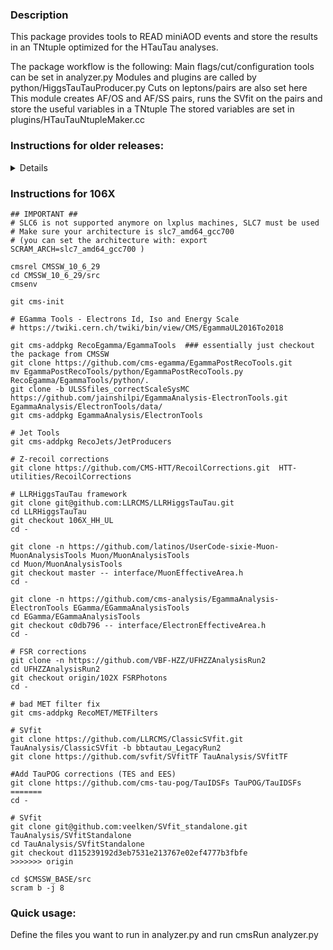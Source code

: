 ### Description

This package provides tools to READ miniAOD events and store the results in an TNtuple optimized for the HTauTau analyses.

The package workflow is the following:
Main flags/cut/configuration tools can be set in analyzer.py
Modules and plugins are called by python/HiggsTauTauProducer.py 
	Cuts on leptons/pairs are also set here
	This module creates AF/OS and AF/SS pairs, runs the SVfit on the pairs and store the useful variables in a TNtuple
The stored variables are set in plugins/HTauTauNtupleMaker.cc

### Instructions for older releases:

<details>

### Instructions for 7_2_X

```
cmsrel CMSSW_7_2_3_patch1
cd CMSSW_7_2_3_patch1/src
cmsenv
git cms-addpkg PhysicsTools/PatAlgos
git cms-addpkg FWCore/Version
git cms-merge-topic HuguesBrun:trigElecIdInCommonIsoSelection720 
git cms-merge-topic ikrav:egm_id_phys14
git-cms-merge-topic -u cms-met:72X-MetSig-150311
git-cms-merge-topic -u cms-met:72X-mvaMETForMiniAOD
cd RecoMET/METPUSubtraction/ ; git clone https://github.com/rfriese/RecoMET-METPUSubtraction data -b 72X-13TeV-Phys14_25_V4-26Mar15 
git clone https://github.com/LLRCMS/LLRHiggsTauTau
cd LLRHiggsTauTau; git checkout for72X ; cd -
git clone -n https://github.com/latinos/UserCode-sixie-Muon-MuonAnalysisTools Muon/MuonAnalysisTools
cd Muon/MuonAnalysisTools ; git checkout master -- interface/MuonEffectiveArea.h ; cd -
git clone -n https://github.com/cms-analysis/EgammaAnalysis-ElectronTools EGamma/EGammaAnalysisTools
cd EGamma/EGammaAnalysisTools; git checkout c0db796 -- interface/ElectronEffectiveArea.h ; cd -
git clone -n https://github.com/VBF-HZZ/UFHZZAnalysisRun2
cd UFHZZAnalysisRun2 ; git checkout master FSRPhotons ; cd -
git clone https://github.com/veelken/SVfit_standalone TauAnalysis/SVfitStandalone

THEN EDIT THE RecoMET/METPUSubtraction/python/mvaPFMET_cff.py at LINE 75 (could change)
```

### Instructions for 7_4_7 (miniAOD_v1)

```
cmsrel CMSSW_7_4_7
cd CMSSW_7_4_7/src
cmsenv
git cms-merge-topic ikrav:egm_id_747_v2
git clone https://github.com/LLRCMS/LLRHiggsTauTau
cd LLRHiggsTauTau; git checkout master
cd -
git clone -n https://github.com/latinos/UserCode-sixie-Muon-MuonAnalysisTools Muon/MuonAnalysisTools
cd Muon/MuonAnalysisTools ; git checkout master -- interface/MuonEffectiveArea.h
cd -
git clone -n https://github.com/cms-analysis/EgammaAnalysis-ElectronTools EGamma/EGammaAnalysisTools
cd EGamma/EGammaAnalysisTools; git checkout c0db796 -- interface/ElectronEffectiveArea.h
cd -
git clone -n https://github.com/VBF-HZZ/UFHZZAnalysisRun2
cd UFHZZAnalysisRun2 ; git checkout master FSRPhotons
cd -
git clone https://github.com/veelken/SVfit_standalone TauAnalysis/SVfitStandalone
scram b -j 4
```

### Instructions for 7_4_12 (miniAODv2)

```
cmsrel CMSSW_7_4_12
cd CMSSW_7_4_12/src
cmsenv
git cms-merge-topic ikrav:egm_id_7.4.12_v1
git clone https://github.com/LLRCMS/LLRHiggsTauTau
cd LLRHiggsTauTau; git checkout master
cd -
git clone -n https://github.com/latinos/UserCode-sixie-Muon-MuonAnalysisTools Muon/MuonAnalysisTools
cd Muon/MuonAnalysisTools ; git checkout master -- interface/MuonEffectiveArea.h
cd -
git clone -n https://github.com/cms-analysis/EgammaAnalysis-ElectronTools EGamma/EGammaAnalysisTools
cd EGamma/EGammaAnalysisTools; git checkout c0db796 -- interface/ElectronEffectiveArea.h
cd -
git clone -n https://github.com/VBF-HZZ/UFHZZAnalysisRun2
cd UFHZZAnalysisRun2 ; git checkout master FSRPhotons
cd -
git clone https://github.com/veelken/SVfit_standalone TauAnalysis/SVfitStandalone
scram b -j 4
```

### Instructions for 7_6_3 (miniAODv2)

```
cmsrel CMSSW_7_6_3_patch2
cd CMSSW_7_6_3_patch2/src
cmsenv
# MVA MET
git cms-merge-topic --unsafe l-cadamuro:MVAMETExtCombinatorics
# Z-recoil corrections
git clone https://github.com/CMS-HTT/RecoilCorrections.git  HTT-utilities/RecoilCorrections
git clone https://github.com/LLRCMS/LLRHiggsTauTau
cd LLRHiggsTauTau; git checkout master
cd -
git clone -n https://github.com/latinos/UserCode-sixie-Muon-MuonAnalysisTools Muon/MuonAnalysisTools
cd Muon/MuonAnalysisTools ; git checkout master -- interface/MuonEffectiveArea.h
cd -
git clone -n https://github.com/cms-analysis/EgammaAnalysis-ElectronTools EGamma/EGammaAnalysisTools
cd EGamma/EGammaAnalysisTools; git checkout c0db796 -- interface/ElectronEffectiveArea.h
cd -
# FSR corrections
git clone -n https://github.com/VBF-HZZ/UFHZZAnalysisRun2
cd UFHZZAnalysisRun2 ; git checkout master FSRPhotons
cd -
# updated pileup jet ID (see JetMET twiki https://twiki.cern.ch/twiki/bin/view/CMS/PileupJetID#Information_for_13_TeV_data_anal)
git cms-merge-topic --unsafe jbrands:pileupJetId76X
cd RecoJets/JetProducers/data/
wget https://github.com/jbrands/RecoJets-JetProducers/raw/3dad903ed25d025f68be94d6f781ca957d6f86ac/pileupJetId_76x_Eta0to2p5_BDT.weights.xml.gz
wget https://github.com/jbrands/RecoJets-JetProducers/raw/3dad903ed25d025f68be94d6f781ca957d6f86ac/pileupJetId_76x_Eta2p5to2p75_BDT.weights.xml.gz
wget https://github.com/jbrands/RecoJets-JetProducers/raw/3dad903ed25d025f68be94d6f781ca957d6f86ac/pileupJetId_76x_Eta2p75to3_BDT.weights.xml.gz
wget https://github.com/jbrands/RecoJets-JetProducers/raw/3dad903ed25d025f68be94d6f781ca957d6f86ac/pileupJetId_76x_Eta3to5_BDT.weights.xml.gz
cd -
# SVfit
git clone https://github.com/veelken/SVfit_standalone TauAnalysis/SVfitStandalone
cd TauAnalysis/SVfitStandalone
git checkout HIG-16-006
cd -
scram b -j 4
```

### Instructions for 8_0_6 (miniAOD 2016)

```
cmsrel CMSSW_8_0_6
cd CMSSW_8_0_6/src
cmsenv
# Z-recoil corrections
git clone https://github.com/CMS-HTT/RecoilCorrections.git  HTT-utilities/RecoilCorrections
git clone https://github.com/LLRCMS/LLRHiggsTauTau
cd LLRHiggsTauTau; git checkout master
cd -
git clone -n https://github.com/latinos/UserCode-sixie-Muon-MuonAnalysisTools Muon/MuonAnalysisTools
cd Muon/MuonAnalysisTools ; git checkout master -- interface/MuonEffectiveArea.h
cd -
git clone -n https://github.com/cms-analysis/EgammaAnalysis-ElectronTools EGamma/EGammaAnalysisTools
cd EGamma/EGammaAnalysisTools; git checkout c0db796 -- interface/ElectronEffectiveArea.h
cd -
# FSR corrections
git clone -n https://github.com/VBF-HZZ/UFHZZAnalysisRun2
cd UFHZZAnalysisRun2 ; git checkout master FSRPhotons
cd -
# SVfit
git clone https://github.com/veelken/SVfit_standalone TauAnalysis/SVfitStandalone
cd TauAnalysis/SVfitStandalone
git checkout HIG-16-006
cd -
scram b -j 4
```

### Legacy Instructions (2016 data)
```
cmsrel CMSSW_8_0_26_patch1
cd CMSSW_8_0_26_patch1/src/
cmsenv

# MET Recipe
git cms-merge-topic cms-met:METRecipe_8020 -u
git cms-merge-topic cms-met:METRecipe_80X_part2 -u

#ReReco muons fix
git cms-merge-topic gpetruc:badMuonFilters_80X_v2

# Z-recoil corrections
git clone https://github.com/CMS-HTT/RecoilCorrections.git  HTT-utilities/RecoilCorrections

git clone https://github.com/LLRCMS/LLRHiggsTauTau
cd LLRHiggsTauTau
git checkout master
cd -

git clone -n https://github.com/latinos/UserCode-sixie-Muon-MuonAnalysisTools Muon/MuonAnalysisTools
cd Muon/MuonAnalysisTools
git checkout master -- interface/MuonEffectiveArea.h
cd -

git clone -n https://github.com/cms-analysis/EgammaAnalysis-ElectronTools EGamma/EGammaAnalysisTools
cd EGamma/EGammaAnalysisTools
git checkout c0db796 -- interface/ElectronEffectiveArea.h
cd -

# FSR corrections
git clone -n https://github.com/VBF-HZZ/UFHZZAnalysisRun2
cd UFHZZAnalysisRun2
git checkout master FSRPhotons
cd -

# SVfit
git clone git@github.com:veelken/SVfit_standalone.git TauAnalysis/SVfitStandalone
cd TauAnalysis/SVfitStandalone
git checkout d115239192d3eb7531e213767e02ef4777b3fbfe

cd $CMSSW_BASE/src
scram b -j 8

```

### Instructions for 92X

```
cmsrel CMSSW_9_4_4
cd CMSSW_9_4_4/src/
cmsenv

# MVA EleID Fall 2017
git cms-merge-topic guitargeek:ElectronID_MVA2017_940pre3
scram b -j 8
cd $CMSSW_BASE/external
# below, you may have a different architecture, this is just one example from lxplus (same on polui)
cd slc6_amd64_gcc630/
git clone https://github.com/lsoffi/RecoEgamma-PhotonIdentification.git data/RecoEgamma/PhotonIdentification/data
cd data/RecoEgamma/PhotonIdentification/data
git checkout CMSSW_9_4_0_pre3_TnP
cd $CMSSW_BASE/external
cd slc6_amd64_gcc630/
git clone https://github.com/lsoffi/RecoEgamma-ElectronIdentification.git data/RecoEgamma/ElectronIdentification/data
cd data/RecoEgamma/ElectronIdentification/data
git checkout CMSSW_9_4_0_pre3_TnP
cd $CMSSW_BASE/src

# Remove some of the unused weights (otherwise the crab tarball is too big for submission)
cd $CMSSW_BASE/external/slc6_amd64_gcc630/data/RecoEgamma/ElectronIdentification/data
rm -r PHYS14 Spring15 
cd $CMSSW_BASE/external/slc6_amd64_gcc630/data/RecoEgamma/PhotonIdentification/data
rm -r PHYS14 Spring15 Spring16
cd $CMSSW_BASE/src

# Z-recoil corrections
git clone https://github.com/CMS-HTT/RecoilCorrections.git  HTT-utilities/RecoilCorrections

# LLRHiggsTauTau framework
git clone https://github.com/LLRCMS/LLRHiggsTauTau
cd LLRHiggsTauTau
git checkout 92X
cd -

git clone -n https://github.com/latinos/UserCode-sixie-Muon-MuonAnalysisTools Muon/MuonAnalysisTools
cd Muon/MuonAnalysisTools
git checkout master -- interface/MuonEffectiveArea.h
cd -

git clone -n https://github.com/cms-analysis/EgammaAnalysis-ElectronTools EGamma/EGammaAnalysisTools
cd EGamma/EGammaAnalysisTools
git checkout c0db796 -- interface/ElectronEffectiveArea.h
cd -

# FSR corrections
git clone -n https://github.com/VBF-HZZ/UFHZZAnalysisRun2
cd UFHZZAnalysisRun2
git checkout master FSRPhotons
# need to fix: - FSRPhotons/plugins/FSRPhotonProducer.cc
#              - FSRPhotons/plugins/PhotonPFIsoCalculator.cc
# replace 'std::auto_ptr' with 'std::unique_ptr' 
# search for 'iEvent.put( XXXX );' and replace with 'iEvent.put( std::move(XXXX) );'
cd -

# SVfit
git clone https://github.com/SVfit/ClassicSVfit TauAnalysis/ClassicSVfit -b release_2018Mar20
git clone https://github.com/svfit/SVfitTF TauAnalysis/SVfitTF
git clone git@github.com:veelken/SVfit_standalone.git TauAnalysis/SVfitStandalone
cd TauAnalysis/SVfitStandalone
git checkout HIG-16-006
# need to fix: TauAnalysis/SVfitStandalone/src/SVfitStandaloneQuantities.cc 
# add '#include <numeric>'

cd $CMSSW_BASE/src
scram b -j 8
```


### Instructions for 94X

```
cmsrel CMSSW_9_4_10
cd CMSSW_9_4_10/src
cmsenv

# MVA EleID Fall 2017
git cms-init
git cms-merge-topic cms-egamma:EgammaID_949

### Instructions for 8_0_26_patch1 (miniAOD 2016)
```cmsrel CMSSW_8_0_26_patch1
cd CMSSW_8_0_26_patch1/src/
cmsenv

# MET Recipe
git cms-merge-topic cms-met:METRecipe_8020 -u
git cms-merge-topic cms-met:METRecipe_80X_part2 -u

#ReReco muons fix
git cms-merge-topic gpetruc:badMuonFilters_80X_v2

# Z-recoil corrections
git clone https://github.com/CMS-HTT/RecoilCorrections.git  HTT-utilities/RecoilCorrections

# LLRHiggsTauTau framework
git clone https://github.com/LLRCMS/LLRHiggsTauTau
cd LLRHiggsTauTau
git checkout 94X_HH
cd -

git clone -n https://github.com/latinos/UserCode-sixie-Muon-MuonAnalysisTools Muon/MuonAnalysisTools
cd Muon/MuonAnalysisTools
git checkout master -- interface/MuonEffectiveArea.h
cd -

git clone -n https://github.com/cms-analysis/EgammaAnalysis-ElectronTools EGamma/EGammaAnalysisTools
cd EGamma/EGammaAnalysisTools
git checkout c0db796 -- interface/ElectronEffectiveArea.h
cd -

# FSR corrections
git clone -n https://github.com/VBF-HZZ/UFHZZAnalysisRun2
cd UFHZZAnalysisRun2
git checkout master FSRPhotons
# need to fix: - FSRPhotons/plugins/FSRPhotonProducer.cc
#              - FSRPhotons/plugins/PhotonPFIsoCalculator.cc
# replace 'std::auto_ptr' with 'std::unique_ptr'
# search for 'iEvent.put( XXXX );' and replace with 'iEvent.put( std::move(XXXX) );'
cd -

# bad MET filter fix
git cms-addpkg RecoMET/METFilters


# MET - EE noise mitigation
git cms-merge-topic cms-met:METFixEE2017_949_v2

# SVfit
git clone https://github.com/SVfit/ClassicSVfit TauAnalysis/ClassicSVfit -b release_2018Mar20
git clone https://github.com/svfit/SVfitTF TauAnalysis/SVfitTF
git clone git@github.com:veelken/SVfit_standalone.git TauAnalysis/SVfitStandalone
cd TauAnalysis/SVfitStandalone
git checkout HIG-16-006
# need to fix: TauAnalysis/SVfitStandalone/src/SVfitStandaloneQuantities.cc 
# add '#include <numeric>'

cd $CMSSW_BASE/src
scram b -j 8
```

### Instructions for 102X

```
## IMPORTANT ##
# SLC6 is not supported anymore on lxplus machines, SLC7 must be used
# Make sure your architecture is slc7_amd64_gcc700
# (you can set the architecture with: export SCRAM_ARCH=slc7_amd64_gcc700 )

cmsrel CMSSW_10_2_23
cd CMSSW_10_2_23/src
cmsenv

git cms-init

# MVA EleID Fall 2018
git cms-merge-topic cms-egamma:EgammaPostRecoTools  #if you want the V2 IDs, otherwise skip

# PU jet ID
git cms-addpkg RecoJets/JetProducers
git clone -b 94X_weights_DYJets_inc_v2 git@github.com:cms-jet/PUjetID.git PUJetIDweights/
cp PUJetIDweights/weights/pileupJetId_{94,102}X_Eta* $CMSSW_BASE/src/RecoJets/JetProducers/data/
rm -rf PUJetIDweights/
git cms-merge-topic alefisico:PUID_102X

# Z-recoil corrections
git clone https://github.com/CMS-HTT/RecoilCorrections.git  HTT-utilities/RecoilCorrections

# LLRHiggsTauTau framework
git clone git@github.com:LLRCMS/LLRHiggsTauTau.git
cd LLRHiggsTauTau
git checkout 102X_HH
cd -

git clone -n https://github.com/latinos/UserCode-sixie-Muon-MuonAnalysisTools Muon/MuonAnalysisTools
cd Muon/MuonAnalysisTools
git checkout master -- interface/MuonEffectiveArea.h
cd -

git clone -n https://github.com/cms-analysis/EgammaAnalysis-ElectronTools EGamma/EGammaAnalysisTools
cd EGamma/EGammaAnalysisTools
git checkout c0db796 -- interface/ElectronEffectiveArea.h
cd -

# FSR corrections
git clone -n https://github.com/VBF-HZZ/UFHZZAnalysisRun2
cd UFHZZAnalysisRun2
git checkout origin/102X FSRPhotons
cd -

# bad MET filter fix
git cms-addpkg RecoMET/METFilters

# SVfit
git clone https://github.com/LLRCMS/ClassicSVfit.git TauAnalysis/ClassicSVfit -b bbtautau_LegacyRun2
git clone https://github.com/svfit/SVfitTF TauAnalysis/SVfitTF

#Add TauPOG corrections (TES and EES)
git clone https://github.com/cms-tau-pog/TauIDSFs TauPOG/TauIDSFs

#Add DeepTau code from Tau POG repository (note "-u" option preventing checkout of unnecessary stuff)
git cms-merge-topic -u cms-tau-pog:CMSSW_10_2_X_tau-pog_DeepTau2017v2p1_nanoAOD

cd $CMSSW_BASE/src
scram b -j 8
```

</details>


### Instructions for 106X

```
## IMPORTANT ##
# SLC6 is not supported anymore on lxplus machines, SLC7 must be used
# Make sure your architecture is slc7_amd64_gcc700
# (you can set the architecture with: export SCRAM_ARCH=slc7_amd64_gcc700 )

cmsrel CMSSW_10_6_29
cd CMSSW_10_6_29/src
cmsenv

git cms-init

# EGamma Tools - Electrons Id, Iso and Energy Scale
# https://twiki.cern.ch/twiki/bin/view/CMS/EgammaUL2016To2018

git cms-addpkg RecoEgamma/EgammaTools  ### essentially just checkout the package from CMSSW
git clone https://github.com/cms-egamma/EgammaPostRecoTools.git
mv EgammaPostRecoTools/python/EgammaPostRecoTools.py RecoEgamma/EgammaTools/python/.
git clone -b ULSSfiles_correctScaleSysMC https://github.com/jainshilpi/EgammaAnalysis-ElectronTools.git EgammaAnalysis/ElectronTools/data/
git cms-addpkg EgammaAnalysis/ElectronTools

# Jet Tools 
git cms-addpkg RecoJets/JetProducers

# Z-recoil corrections
git clone https://github.com/CMS-HTT/RecoilCorrections.git  HTT-utilities/RecoilCorrections

# LLRHiggsTauTau framework
git clone git@github.com:LLRCMS/LLRHiggsTauTau.git
cd LLRHiggsTauTau
git checkout 106X_HH_UL
cd -

git clone -n https://github.com/latinos/UserCode-sixie-Muon-MuonAnalysisTools Muon/MuonAnalysisTools
cd Muon/MuonAnalysisTools
git checkout master -- interface/MuonEffectiveArea.h
cd -

git clone -n https://github.com/cms-analysis/EgammaAnalysis-ElectronTools EGamma/EGammaAnalysisTools
cd EGamma/EGammaAnalysisTools
git checkout c0db796 -- interface/ElectronEffectiveArea.h
cd -

# FSR corrections
git clone -n https://github.com/VBF-HZZ/UFHZZAnalysisRun2
cd UFHZZAnalysisRun2
git checkout origin/102X FSRPhotons
cd -

# bad MET filter fix
git cms-addpkg RecoMET/METFilters

# SVfit
git clone https://github.com/LLRCMS/ClassicSVfit.git TauAnalysis/ClassicSVfit -b bbtautau_LegacyRun2
git clone https://github.com/svfit/SVfitTF TauAnalysis/SVfitTF

#Add TauPOG corrections (TES and EES)
git clone https://github.com/cms-tau-pog/TauIDSFs TauPOG/TauIDSFs
=======
cd -

# SVfit
git clone git@github.com:veelken/SVfit_standalone.git TauAnalysis/SVfitStandalone
cd TauAnalysis/SVfitStandalone
git checkout d115239192d3eb7531e213767e02ef4777b3fbfe
>>>>>>> origin

cd $CMSSW_BASE/src
scram b -j 8
```

### Quick usage:
Define the files you want to run in analyzer.py and run cmsRun analyzer.py

